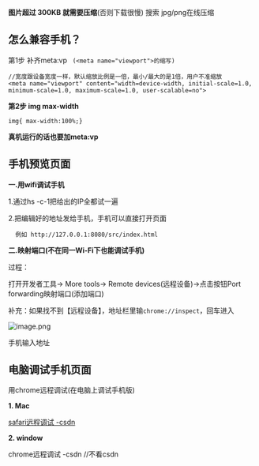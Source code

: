 **图片超过 300KB 就需要压缩**(否则下载很慢) 搜索 jpg/png在线压缩

## **怎么兼容手机？**

第1步 补齐meta:vp ``` (<meta name="viewport">的缩写)```

```
//宽度跟设备宽度一样，默认缩放比例是一倍，最小/最大的是1倍，用户不准缩放
<meta name="viewport" content="width=device-width, initial-scale=1.0, minimum-scale=1.0, maximum-scale=1.0, user-scalable=no">
```

**第2步 img max-width**

```
img{ max-width:100%;}   
```

**真机运行的话也要加meta:vp**

## 手机预览页面

**一.用wifi调试手机**

1.通过hs -c-1把给出的IP全都试一遍

2.把编辑好的地址发给手机，手机可以直接打开页面

```
  例如 http://127.0.0.1:8080/src/index.html
```

**二.映射端口(不在同一Wi-Fi下也能调试手机)**

过程：

打开开发者工具-> More tools-> Remote devices(远程设备)->点击按钮Port forwarding映射端口(添加端口)

补充：如果找不到【远程设备】，地址栏里输``chrome://inspect``，回车进入

![image.png](https://upload-images.jianshu.io/upload_images/21487050-318ce02b54ac5c53.png?imageMogr2/auto-orient/strip%7CimageView2/2/w/1240)


手机输入地址

## 电脑调试手机页面

用chrome远程调试(在电脑上调试手机版)

**1\. Mac**

[safari远程调试 -csdn](https://link.zhihu.com/?target=https%3A//scarletsky.github.io/2019/01/10/wireless-remote-debugging-with-safari-on-ios/)

**2\. window**

chrome远程调试 -csdn //不看csdn
